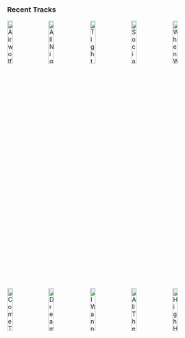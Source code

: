 ### Recent Tracks
[<img src='https://lastfm.freetls.fastly.net/i/u/300x300/1136dd66aa13f0dee6b961f64550abac.png' width='16%' height='16%' alt='Airwolf Six'>](https://www.last.fm/music/posij/_/airwolf%2bsix)&nbsp;&nbsp;&nbsp;&nbsp;[<img src='https://lastfm.freetls.fastly.net/i/u/300x300/841189ae5c5b7bd08d10b9afa96c39cc.png' width='16%' height='16%' alt='All Night Long'>](https://www.last.fm/music/jonas%2bblue/_/all%2bnight%2blong)&nbsp;&nbsp;&nbsp;&nbsp;[<img src='https://lastfm.freetls.fastly.net/i/u/300x300/48cde5f4f0e264b4f46cf8f4cd1b0742.png' width='16%' height='16%' alt='Tightrope'>](https://www.last.fm/music/4%2bdoor%2btheatre/_/tightrope)&nbsp;&nbsp;&nbsp;&nbsp;[<img src='https://lastfm.freetls.fastly.net/i/u/300x300/df8b4b56ea039510f335bf9f1f0e25c9.png' width='16%' height='16%' alt='Social Cues'>](https://www.last.fm/music/cage%2bthe%2belephant/_/social%2bcues)&nbsp;&nbsp;&nbsp;&nbsp;[<img src='https://lastfm.freetls.fastly.net/i/u/300x300/88df91904406116c703a7bd2117600a3.png' width='16%' height='16%' alt='When We Were Young'>](https://www.last.fm/music/lost%2bkings/_/when%2bwe%2bwere%2byoung)&nbsp;&nbsp;&nbsp;&nbsp;<br>[<img src='https://lastfm.freetls.fastly.net/i/u/300x300/307370ac9c7cb089bcd6f60f1222f7c2.png' width='16%' height='16%' alt='Come Together - Remastered 2009'>](https://www.last.fm/music/the%2bbeatles/_/come%2btogether%2b-%2bremastered%2b2009)&nbsp;&nbsp;&nbsp;&nbsp;[<img src='https://lastfm.freetls.fastly.net/i/u/300x300/4a3f6f85fb4d9eb952492237197774ce.png' width='16%' height='16%' alt='Dream Dream Dream'>](https://www.last.fm/music/madeon/_/dream%2bdream%2bdream)&nbsp;&nbsp;&nbsp;&nbsp;[<img src='https://lastfm.freetls.fastly.net/i/u/300x300/428ed108e4b0459e9e94d9f88dd02f81.png' width='16%' height='16%' alt='I Wanna Go'>](https://www.last.fm/music/summer%2bheart/_/i%2bwanna%2bgo)&nbsp;&nbsp;&nbsp;&nbsp;[<img src='https://lastfm.freetls.fastly.net/i/u/300x300/d83c5d906703a8c8042285d0902d9cf4.png' width='16%' height='16%' alt='All These Things That Ive Done'>](https://www.last.fm/music/the%2bkillers/_/all%2bthese%2bthings%2bthat%2bi%2527ve%2bdone)&nbsp;&nbsp;&nbsp;&nbsp;[<img src='https://lastfm.freetls.fastly.net/i/u/300x300/154710f4d4b3e5401533d38c8048ad15.png' width='16%' height='16%' alt='High Hopes'>](https://www.last.fm/music/panic%2521%2bat%2bthe%2bdisco/_/high%2bhopes)&nbsp;&nbsp;&nbsp;&nbsp;<br>